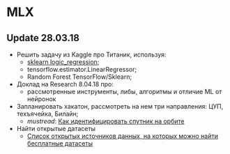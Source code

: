 # MLX
## Update 28.03.18
- Решить задачу из Kaggle про Титаник, используя:
	- [sklearn logic_regression](https://www.dataquest.io/blog/kaggle-fundamentals/);
	- tensorflow.estimator.LinearRegressor;
	- Random Forest TensorFlow/Sklearn;
- Доклад на Research 8.04.18 про:
	- рассмотренные инструменты, либы, алгоритмы и отличие ML от нейронок
- Запланировать хакатон, рассмотреть на нем три направления: ЦУП, техъячейка, Билайн;
	- *mustread*: [Как идентифицировать спутник на орбите](https://geektimes.ru/post/299395/)
- Найти открытые датасеты
	- [Список открытых источников данных, на которых можно найти бесплатные датасеты](https://github.com/demidovakatya/vvedenie-mashinnoe-obuchenie/blob/master/datasets.md)
